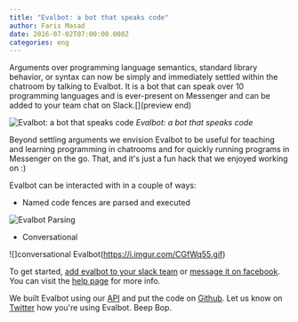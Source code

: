 ```yaml
---
title: "Evalbot: a bot that speaks code"
author: Faris Masad
date: 2016-07-02T07:00:00.000Z
categories: eng
---
```


Arguments over programming language semantics, standard library behavior, or
syntax can now be simply and immediately settled within the chatroom by talking
to Evalbot. It is a bot that can speak over 10 programming languages and is
ever-present on Messenger and can be added to your team chat on Slack.[](preview end)

![Evalbot: a bot that speaks code](https://repl.it/public/images/bot.png)
*Evalbot: a bot that speaks code*

Beyond settling arguments we envision Evalbot to be useful for teaching and
learning programming in chatrooms and for quickly running programs in Messenger
on the go. That, and it's just a fun hack that we enjoyed working on :)

Evalbot can be interacted with in a couple of ways:

- Named code fences are parsed and executed

![Evalbot Parsing](https://i.imgur.com/IxyrumB.gif)

- Conversational

![]conversational Evalbot(https://i.imgur.com/CGfWq55.gif)

To get started, [add evalbot to your slack team](https://evalbot-slack.now.sh/login)
or [message it on facebook](https://m.me/repl.it). You can visit the
[help page](https://repl.it/site/evalbot) for more info.

We built Evalbot using our [API](/site/api) and put the code on
[Github](https://github.com/replit/evalbot). Let us know on
[Twitter](https://twitter.com/replit) how you're using Evalbot. Beep Bop.
